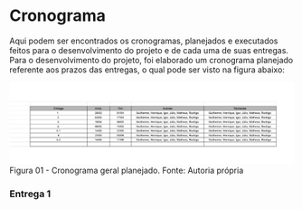 # Cronograma
Aqui podem ser encontrados os cronogramas, planejados e executados feitos para o desenvolvimento do projeto e de cada uma de suas entregas.
Para o desenvolvimento do projeto, foi elaborado um cronograma planejado referente aos prazos das entregas, o qual pode ser visto na figura abaixo:

<img src="https://github.com/Requisitos-de-Software/2024.1-Consumidor.gov/blob/main/assets/img/planejamento/cronograma-planejado.jpg?raw=true">
<figcaption>Figura 01 - Cronograma geral planejado. Fonte: Autoria própria</figcaption>
</figure>

### Entrega 1
